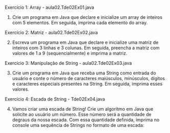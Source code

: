 Exercício 1: Array - aula02.Tde02Ex01.java

1. Crie um programa em Java que declare e inicialize um array de inteiros com 5 elementos. Em seguida, imprima cada elemento do array.

Exercício 2: Matriz - aula02.Tde02Ex02.java

2. Escreva um programa em Java que declare e inicialize uma matriz de inteiros com 3 linhas e 3 colunas. Em seguida, preencha a matriz com valores de 1 a 9 (sequencialmente) e imprima a matriz.

Exercício 3: Manipulação de String - aula02.Tde02Ex03.java

3. Crie um programa em Java que receba uma String como entrada do usuário e conte o número de caracteres maiúsculos, minúsculos, dígitos e caracteres especiais presentes na String. Em seguida, imprima esses valores.

Exercício 4: Escada de String - Tde02Ex04.java

4. Vamos criar uma escada de String! Crie um algoritmo em Java que solicite ao usuário um número. Esse número será a quantidade de degraus da nossa escada. Com essa quantidade definida, imprima no console uma sequência de Strings no formato de uma escada:
